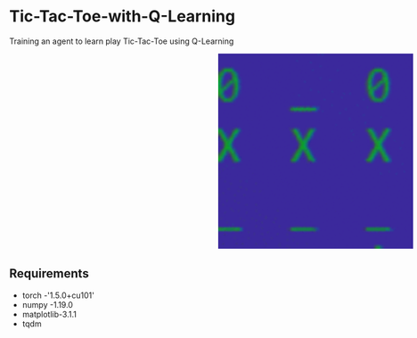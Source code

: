 # Tic-Tac-Toe-with-Q-Learning
Training an agent to learn play Tic-Tac-Toe using Q-Learning

<img src='/images/terminal_states_250x250.gif' width='350' alt='Losing is just not an option for the Tic-Tac-Toe master' hspace='375'>


## Requirements
* torch     -'1.5.0+cu101'         
* numpy     -1.19.0
* matplotlib-3.1.1  
* tqdm 
